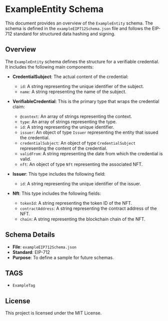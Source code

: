 # ExampleEntity Schema

This document provides an overview of the `ExampleEntity` schema. The schema is defined in the `exampleEIP712Schema.json` file and follows the EIP-712 standard for structured data hashing and signing.

## Overview
The `ExampleEntity` schema defines the structure for a verifiable credential. It includes the following main components:

- **CredentialSubject**: The actual content of the credential:
  - `id`: A string representing the unique identifier of the subject.
  - `name`: A string representing the name of the subject.

- **VerifiableCredential**: This is the primary type that wraps the credential claim:
  - `@context`: An array of strings representing the context.
  - `type`: An array of strings representing the type.
  - `id`: A string representing the unique identifier.
  - `issuer`: An object of type `Issuer` representing the entity that issued the credential.
  - `credentialSubject`: An object of type `CredentialSubject` representing the content of the credential.
  - `validFrom`: A string representing the date from which the credential is valid.
  - `nft`: An object of type `Nft` representing the associated NFT.

- **Issuer**: This type includes the following field:
  - `id`: A string representing the unique identifier of the issuer.

- **Nft**: This type includes the following fields:
  - `tokenId`: A string representing the token ID of the NFT.
  - `contractAddress`: A string representing the contract address of the NFT.
  - `chain`: A string representing the blockchain chain of the NFT.

## Schema Details

- **File**: `exampleEIP712Schema.json`
- **Standard**: EIP-712
- **Purpose**: To define a sample for future schemas.

## TAGS

- `ExampleTag`

## License

This project is licensed under the MIT License.

